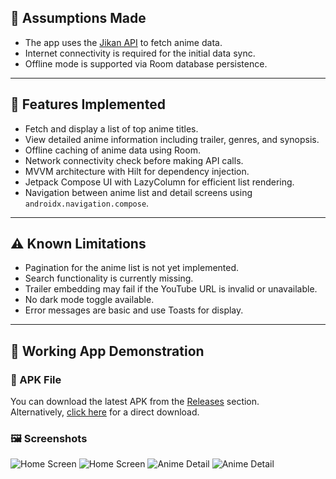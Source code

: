 ## 📌 Assumptions Made
- The app uses the [Jikan API](https://jikan.moe/) to fetch anime data.
- Internet connectivity is required for the initial data sync.
- Offline mode is supported via Room database persistence.

---

## 🚀 Features Implemented
- Fetch and display a list of top anime titles.
- View detailed anime information including trailer, genres, and synopsis.
- Offline caching of anime data using Room.
- Network connectivity check before making API calls.
- MVVM architecture with Hilt for dependency injection.
- Jetpack Compose UI with LazyColumn for efficient list rendering.
- Navigation between anime list and detail screens using `androidx.navigation.compose`.

---

## ⚠️ Known Limitations
- Pagination for the anime list is not yet implemented.
- Search functionality is currently missing.
- Trailer embedding may fail if the YouTube URL is invalid or unavailable.
- No dark mode toggle available.
- Error messages are basic and use Toasts for display.

---

## 📱 Working App Demonstration
### 🔗 APK File
You can download the latest APK from the [Releases](https://github.com/nikheelkamble4/AnimeSeries/releases) section.  
Alternatively, [click here](https://github.com/nikheelkamble4/AnimeSeries/releases/download/v1.0.0/Anime.apk) for a direct download.

### 🖼️ Screenshots
![Home Screen](Screenshots/1.png)
![Home Screen](Screenshots/2.png)
![Anime Detail](Screenshots/3.png)
![Anime Detail](Screenshots/4.png)
